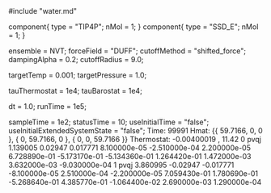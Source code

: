 <OpenMD version=2>
  <MetaData>
#include "water.md"

component{
  type = "TIP4P";
  nMol = 1;
}
component{
  type = "SSD_E";
  nMol = 1;
}

ensemble = NVT;
forceField = "DUFF";
cutoffMethod = "shifted_force";
dampingAlpha = 0.2;
cutoffRadius = 9.0;

targetTemp = 0.001;
targetPressure = 1.0;

tauThermostat = 1e4;
tauBarostat = 1e4;

dt = 1.0;
runTime = 1e5;

sampleTime = 1e2;
statusTime = 10;
useInitialTime = "false";
useInitialExtendedSystemState = "false";
  </MetaData>
  <Snapshot>
    <FrameData>
        Time: 99991
        Hmat: {{ 59.7166, 0, 0 }, { 0, 59.7166, 0 }, { 0, 0, 59.7166 }}
  Thermostat: -0.00400019 , 11.42
    </FrameData>
    <StuntDoubles>
         0    pvqj           1.139005            0.02947           0.017771  8.100000e-05 -2.510000e-04  2.200000e-05  6.728890e-01 -5.173170e-01 -5.134360e-01  1.264420e-01  1.472000e-03  3.632000e-03 -9.030000e-04
         1    pvqj           3.860995           -0.02947          -0.017771 -8.100000e-05  2.510000e-04 -2.200000e-05  7.059430e-01  1.780690e-01 -5.268640e-01  4.385770e-01 -1.064400e-02  2.690000e-03  1.290000e-04
    </StuntDoubles>
  </Snapshot>
</OpenMD>

